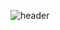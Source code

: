 ![header](https://capsule-render.vercel.app/api?type=rounded&color=gradient&height=300&section=header&text=AION)
